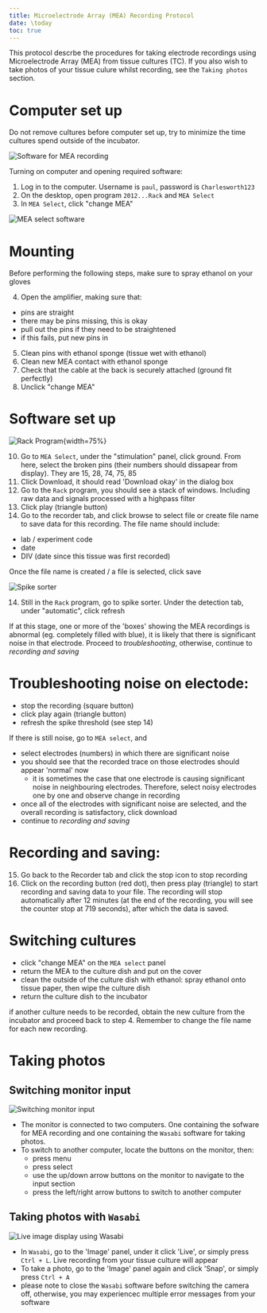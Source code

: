 ```yaml
---
title: Microelectrode Array (MEA) Recording Protocol 
date: \today
toc: true
---
```


This protocol descrbe the procedures for taking electrode recordings using Microelectrode Array (MEA) from tissue cultures (TC). If you also wish to take photos of your tissue culure whilst recording, see the `Taking photos` section. 

# Computer set up

Do not remove cultures before computer set up, try to minimize the time cultures spend outside of the incubator. 

![Software for MEA recording](http://i.imgur.com/MEx8vj1.jpg?1)


Turning on computer and opening required software:

1. Log in to the computer. Username is `paul`, password is `Charlesworth123`
2. On the desktop, open program `2012...Rack` and `MEA Select` 
3. In `MEA Select`, click "change MEA" 

![MEA select software](http://i.imgur.com/LC5wx6J.jpg?2)


# Mounting

Before performing the following steps, make sure to spray ethanol on your gloves

4. Open the amplifier, making sure that: 

- pins are straight 
- there may be pins missing, this is okay 
- pull out the pins if they need to be straightened 
- if this fails, put new pins in

5. Clean pins with ethanol sponge (tissue wet with ethanol)
6. Clean new MEA contact with ethanol sponge
8. Check that the cable at the back is securely attached (ground fit perfectly)
9. Unclick "change MEA"

# Software set up

![Rack Program](http://i.imgur.com/4fHu8Hf.jpg){width=75%}

10. Go to `MEA Select`, under the "stimulation" panel, click ground. From here, select the broken pins (their numbers should dissapear from display). They are 15, 28, 74, 75, 85 
11. Click Download, it should read 'Download okay' in the dialog box 
12. Go to the `Rack` program, you should see a stack of windows. Including raw data and signals processed with a highpass filter
13. Click play (triangle button)
14. Go to the recorder tab, and click browse to select file or create file name to save data for this recording. The file name should include: 

- lab / experiment code 
- date 
- DIV (date since this tissue was first recorded)

Once the file name is created / a file is selected, click save 

![Spike sorter](http://i.imgur.com/PWT8G7A.jpg?1)


14. Still in the `Rack` program, go to spike sorter. Under the detection tab, under "automatic", click refresh 

If at this stage, one or more of the 'boxes' showing the MEA recordings is abnormal (eg. completely filled with blue), it is likely that there is significant noise in that electrode. Proceed to *troubleshooting*, otherwise, continue to *recording and saving*

# Troubleshooting noise on electode: 

- stop the recording (square button)
- click play again (triangle button)
- refresh the spike threshold (see step 14)

If there is still noise, go to `MEA select`, and 

- select electrodes (numbers) in which there are significant noise 
- you should see that the recorded trace on those electrodes should appear 'normal' now 
    + it is sometimes the case that one electrode is causing significant noise in neighbouring electrodes. Therefore, select noisy electrodes one by one and observe change in recording
- once all of the electrodes with significant noise are selected, and the overall recording is satisfactory, click download 
- continue to *recording and saving*

# Recording and saving: 

15. Go back to the Recorder tab and click the stop icon to stop recording 
16. Click on the recording button (red dot), then press play (triangle) to start recording and saving data to your file. The recording will stop automatically after 12 minutes (at the end of the recording, you will see the counter stop at 719 seconds), after which the data is saved.

# Switching cultures 

- click "change MEA" on the `MEA select` panel
- return the MEA to the culture dish and put on the cover 
- clean the outside of the culture dish with ethanol: spray ethanol onto tissue paper, then wipe the culture dish 
- return the culture dish to the incubator 

if another culture needs to be recorded, obtain the new culture from the incubator and proceed back to step 4. Remember to change the file name for each new recording. 



# Taking photos 

## Switching monitor input

![Switching monitor input](http://i.imgur.com/LJ8duhu.jpg)

- The monitor is connected to two computers. One containing the sofware for MEA recording and one containing the `Wasabi` software for taking photos. 
- To switch to another computer, locate the buttons on the monitor, then: 
    + press menu 
    + press select 
    + use the up/down arrow buttons on the monitor to navigate to the input section
    + press the left/right arrow buttons to switch to another computer

## Taking photos with `Wasabi`

![Live image display using `Wasabi`](http://i.imgur.com/EeiZeWP.jpg)

- In `Wasabi`, go to the 'Image' panel, under it click 'Live', or simply press `Ctrl + L`. Live recording from your tissue culture will appear 
- To take a photo, go to the 'Image' panel again and click 'Snap', or simply press `Ctrl + A`
- please note to close the `Wasabi` software before switching the camera off, otherwise, you may experiencec multiple error messages from your software





